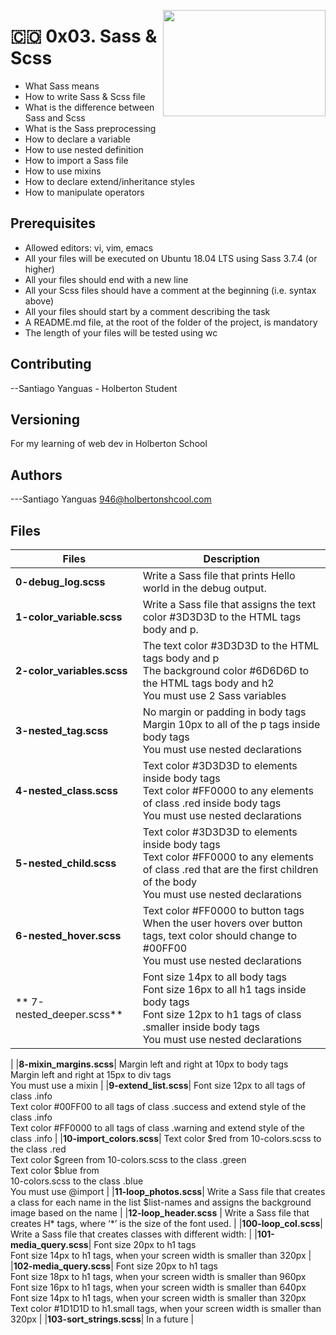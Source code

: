 <p>
<img width="260" height="170" src="https://image.flaticon.com/icons/svg/919/919831.svg" align="right" >
</p>



# :colombia: 0x03. Sass & Scss
- What Sass means
- How to write Sass & Scss file
- What is the difference between Sass and Scss
- What is the Sass preprocessing
- How to declare a variable
- How to use nested definition
- How to import a Sass file
- How to use mixins
- How to declare extend/inheritance styles
- How to manipulate operators

## Prerequisites
- Allowed editors: vi, vim, emacs
- All your files will be executed on Ubuntu 18.04 LTS using Sass 3.7.4 (or higher)
- All your files should end with a new line
- All your Scss files should have a comment at the beginning (i.e. syntax above)
- All your files should start by a comment describing the task
- A README.md file, at the root of the folder of the project, is mandatory
- The length of your files will be tested using wc

## Contributing
--Santiago Yanguas - Holberton Student
## Versioning
For my learning of web dev in Holberton School
## Authors
---Santiago Yanguas  946@holbertonshcool.com
## Files

|             Files               |             Description                  |
|--------------------------------| ---------------------------------------- |
|**0-debug_log.scss**| Write a Sass file that prints Hello world in the debug output. |
|**1-color_variable.scss**| Write a Sass file that assigns the text color #3D3D3D to the HTML tags body and p. |
|**2-color_variables.scss**| The text color #3D3D3D to the HTML tags body and p<br />The background color #6D6D6D to the HTML tags body and h2<br/>You must use 2 Sass variables
|**3-nested_tag.scss**| No margin or padding in body tags<br />Margin 10px to all of the p tags inside body tags<br/>You must use nested declarations<br/>|
|**4-nested_class.scss**| Text color #3D3D3D to elements inside body tags<br />Text color #FF0000 to any elements of class .red inside body tags<br/>You must use nested declarations |
|**5-nested_child.scss**| Text color #3D3D3D to elements inside body tags<br/>Text color #FF0000 to any elements of class .red that are the first children of the body<br/>You must use nested declarations |
|**6-nested_hover.scss**| Text color #FF0000 to button tags<br/>When the user hovers over button tags, text color should change to #00FF00<br/>You must use nested declarations |
|** 7-nested_deeper.scss**| Font size 14px to all body tags<br/>Font size 16px to all h1 tags inside body tags<br/>Font size 12px to h1 tags of class .smaller inside body tags<br/>You must use nested declarations
 |
|**8-mixin_margins.scss**| Margin left and right at 10px to body tags<br/>Margin left and right at 15px to div tags<br/>You must use a mixin |
|**9-extend_list.scss**| Font size 12px to all tags of class .info<br/>Text color #00FF00 to all tags of class .success and extend style of the class .info<br/>Text color #FF0000 to all tags of class .warning and extend style of the class .info |
|**10-import_colors.scss**| Text color $red from 10-colors.scss to the class .red<br/>Text color $green from 10-colors.scss to the class .green<br/>Text color $blue from<br/>10-colors.scss to the class .blue<br/>You must use @import |
|**11-loop_photos.scss**| Write a Sass file that creates a class for each name in the list $list-names and assigns the background image based on the name |
|**12-loop_header.scss** | Write a Sass file that creates H* tags, where ‘*’ is the size of the font used. |
|**100-loop_col.scss**| Write a Sass file that creates classes with different width: |
|**101-media_query.scss**| Font size 20px to h1 tags<br/>Font size 14px to h1 tags, when your screen width is smaller than 320px |
|**102-media_query.scss**| Font size 20px to h1 tags<br/>Font size 18px to h1 tags, when your screen width is smaller than 960px<br/>
    Font size 16px to h1 tags, when your screen width is smaller than 640px<br/>Font size 14px to h1 tags, when your screen width is smaller than 320px<br/>Text color #1D1D1D to h1.small tags, when your screen width is smaller than 320px |
|**103-sort_strings.scss**| In a future |